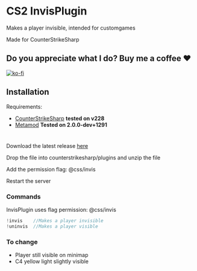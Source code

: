 ﻿
# CS2 InvisPlugin

Makes a player invisible, intended for customgames

Made for CounterStrikeSharp


## Do you appreciate what I do? Buy me a coffee ❤️

[![ko-fi](https://ko-fi.com/img/githubbutton_sm.svg)](https://ko-fi.com/A0A3XXU4F)
## Installation
Requirements:
- [CounterStrikeSharp](https://github.com/roflmuffin/CounterStrikeSharp/) **tested on v228**
- [Metamod](https://www.sourcemm.net/) **Tested on 2.0.0-dev+1291**
#
Download the latest release [here](https://github.com/maniolos/Cs2Invis/releases)

Drop the file into counterstrikesharp/plugins and unzip the file

Add the permission flag: @css/invis

Restart the server






    
### Commands

InvisPlugin uses flag permission: @css/invis

```js
!invis    //Makes a player invisible
!uninvis  //Makes a player visible

```
### To change

- Player still visible on minimap
- C4 yellow light slightly visible
